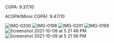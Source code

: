 CGPA: 9.37/10 


ACGPA(Minor CGPA): 9.47/10

![IMG-0200](https://user-images.githubusercontent.com/43926105/89133329-969d5680-d538-11ea-961e-b9af57ed2627.JPG)
![IMG-0198](https://user-images.githubusercontent.com/43926105/89133332-97ce8380-d538-11ea-97ba-67800c1ab709.JPG)
![IMG-0201](https://user-images.githubusercontent.com/43926105/89133335-9d2bce00-d538-11ea-850c-59983b04c1a9.JPG)
![IMG-0199](https://user-images.githubusercontent.com/43926105/89133336-9e5cfb00-d538-11ea-8b2a-178d672bd49c.JPG)
![Screenshot 2021-10-09 at 5 21 48 PM](https://user-images.githubusercontent.com/43926105/136656809-c2ca9047-0573-4bc7-a116-c181a7b40d3d.png)
![Screenshot 2021-10-09 at 5 21 56 PM](https://user-images.githubusercontent.com/43926105/136656813-ac8e7603-c809-4be5-a67a-bf8e9a698831.png)
